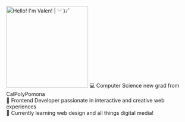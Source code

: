 <picture>
  <source srcset="https://raw.githubusercontent.com/valen/valen/main/output/dark.svg" media="(prefers-color-scheme: dark)">  
  <img src="https://raw.githubusercontent.com/valen/valen/main/output/light.svg" width="220" alt="Hello! I'm Valen! | ˙ᵕ˙ )ﾉﾞ"/>
</picture>
💻 Computer Science new grad from CalPolyPomona<br/>
🎨 Frontend Developer passionate in interactive and creative web experiences<br/>
🌱 Currently learning web design and all things digital media!<br/>
